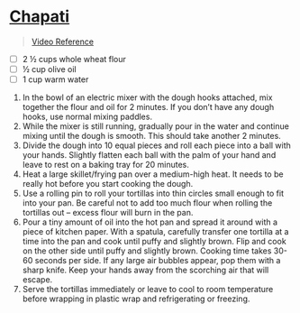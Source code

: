 # [Chapati](https://happyhealthymotivated.com/wprm_print/9761)
> [Video Reference](https://www.youtube.com/watch?v=ctiTlQWecCM)

- [ ] 2 ½ cups whole wheat flour
- [ ] ½ cup olive oil
- [ ] 1 cup warm water

1. In the bowl of an electric mixer with the dough hooks attached, mix together the flour and oil for 2 minutes. If you don’t have any dough hooks, use normal mixing paddles.
2. While the mixer is still running, gradually pour in the water and continue mixing until the dough is smooth. This should take another 2 minutes.
3. Divide the dough into 10 equal pieces and roll each piece into a ball with your hands. Slightly flatten each ball with the palm of your hand and leave to rest on a baking tray for 20 minutes.
4. Heat a large skillet/frying pan over a medium-high heat. It needs to be really hot before you start cooking the dough.
5. Use a rolling pin to roll your tortillas into thin circles small enough to fit into your pan. Be careful not to add too much flour when rolling the tortillas out – excess flour will burn in the pan.
6. Pour a tiny amount of oil into the hot pan and spread it around with a piece of kitchen paper. With a spatula, carefully transfer one tortilla at a time into the pan and cook until puffy and slightly brown. Flip and cook on the other side until puffy and slightly brown. Cooking time takes 30-60 seconds per side. If any large air bubbles appear, pop them with a sharp knife. Keep your hands away from the scorching air that will escape.
7. Serve the tortillas immediately or leave to cool to room temperature before wrapping in plastic wrap and refrigerating or freezing.